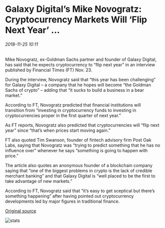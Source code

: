 # Galaxy Digital’s Mike Novogratz: Cryptocurrency Markets Will ‘Flip Next Year’ ...

###### 2018-11-25 10:11

Mike Novogratz, ex-Goldman Sachs partner and founder of Galaxy Digital, has said that he expects cryptocurrency to “flip next year” in an interview published by Financial Times (FT) Nov. 23.

During the interview, Novogratz said that “this year has been challenging” for Galaxy Digital – a company that he hopes will become “the Goldman Sachs of crypto” – adding that “it sucks to build a business in a bear market.”

According to FT, Novogratz predicted that financial institutions will transition from “investing in cryptocurrency funds to investing in cryptocurrencies proper in the first quarter of next year.”

As FT reports, Novogratz also predicted that cryptocurrencies will “flip next year” since “that’s when prices start moving again.”

FT also quoted Tim Swanson, founder of fintech advisory firm Post Oak Labs, saying that Novogratz was “trying to predict something that he has no influence over” whenever he says “something is going to happen with price.”

The article also quotes an anonymous founder of a blockchain company saying that “one of the biggest problems in crypto is the lack of credible merchant banking” and that Galaxy Digital is “well placed to be the first to take advantage of new markets.”

According to FT, Novogratz said that “it’s easy to get sceptical but there’s something happening” after having pointed out cryptocurrency developments led by major figures in traditional finance.

[Original source](https://cointelegraph.com/news/galaxy-digitals-mike-novogratz-cryptocurrency-markets-will-flip-next-year)

![stats](https://c.statcounter.com/11760860/0/a89fa40b/1/ "stats")